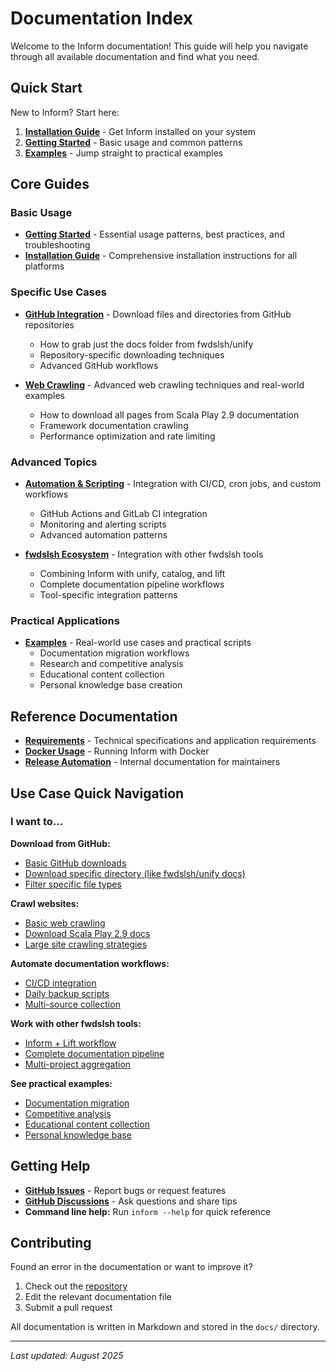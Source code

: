 # Documentation Index

Welcome to the Inform documentation! This guide will help you navigate through all available documentation and find what you need.

## Quick Start

New to Inform? Start here:

1. **[Installation Guide](./installation.md)** - Get Inform installed on your system
2. **[Getting Started](./getting-started.md)** - Basic usage and common patterns
3. **[Examples](./examples.md)** - Jump straight to practical examples

## Core Guides

### Basic Usage
- **[Getting Started](./getting-started.md)** - Essential usage patterns, best practices, and troubleshooting
- **[Installation Guide](./installation.md)** - Comprehensive installation instructions for all platforms

### Specific Use Cases
- **[GitHub Integration](./github-integration.md)** - Download files and directories from GitHub repositories
  - How to grab just the docs folder from fwdslsh/unify
  - Repository-specific downloading techniques
  - Advanced GitHub workflows

- **[Web Crawling](./web-crawling.md)** - Advanced web crawling techniques and real-world examples
  - How to download all pages from Scala Play 2.9 documentation
  - Framework documentation crawling
  - Performance optimization and rate limiting

### Advanced Topics
- **[Automation & Scripting](./automation-and-scripting.md)** - Integration with CI/CD, cron jobs, and custom workflows
  - GitHub Actions and GitLab CI integration
  - Monitoring and alerting scripts
  - Advanced automation patterns

- **[fwdslsh Ecosystem](./fwdslsh-ecosystem.md)** - Integration with other fwdslsh tools
  - Combining Inform with unify, catalog, and lift
  - Complete documentation pipeline workflows
  - Tool-specific integration patterns

### Practical Applications
- **[Examples](./examples.md)** - Real-world use cases and practical scripts
  - Documentation migration workflows
  - Research and competitive analysis
  - Educational content collection
  - Personal knowledge base creation

## Reference Documentation

- **[Requirements](./requirements.md)** - Technical specifications and application requirements
- **[Docker Usage](./docker.md)** - Running Inform with Docker
- **[Release Automation](./RELEASE_AUTOMATION.md)** - Internal documentation for maintainers

## Use Case Quick Navigation

### I want to...

**Download from GitHub:**
- [Basic GitHub downloads](./github-integration.md#basic-github-usage)
- [Download specific directory (like fwdslsh/unify docs)](./github-integration.md#example-1-fwdslshunify-documentation)
- [Filter specific file types](./github-integration.md#file-filtering-with-github-repos)

**Crawl websites:**
- [Basic web crawling](./web-crawling.md#basic-web-crawling)
- [Download Scala Play 2.9 docs](./web-crawling.md#example-1-scala-play-framework-29-documentation)
- [Large site crawling strategies](./web-crawling.md#crawling-strategies)

**Automate documentation workflows:**
- [CI/CD integration](./automation-and-scripting.md#cicd-integration)
- [Daily backup scripts](./automation-and-scripting.md#basic-automation-patterns)
- [Multi-source collection](./automation-and-scripting.md#advanced-automation-scripts)

**Work with other fwdslsh tools:**
- [Inform + Lift workflow](./fwdslsh-ecosystem.md#inform--lift-workflow)
- [Complete documentation pipeline](./fwdslsh-ecosystem.md#complete-pipeline-examples)
- [Multi-project aggregation](./fwdslsh-ecosystem.md#multi-project-documentation-aggregation)

**See practical examples:**
- [Documentation migration](./examples.md#documentation-migration)
- [Competitive analysis](./examples.md#research-and-analysis)
- [Educational content collection](./examples.md#educational-use-cases)
- [Personal knowledge base](./examples.md#content-archival)

## Getting Help

- **[GitHub Issues](https://github.com/fwdslsh/inform/issues)** - Report bugs or request features
- **[GitHub Discussions](https://github.com/fwdslsh/inform/discussions)** - Ask questions and share tips
- **Command line help:** Run `inform --help` for quick reference

## Contributing

Found an error in the documentation or want to improve it? 

1. Check out the [repository](https://github.com/fwdslsh/inform)
2. Edit the relevant documentation file
3. Submit a pull request

All documentation is written in Markdown and stored in the `docs/` directory.

---

*Last updated: August 2025*